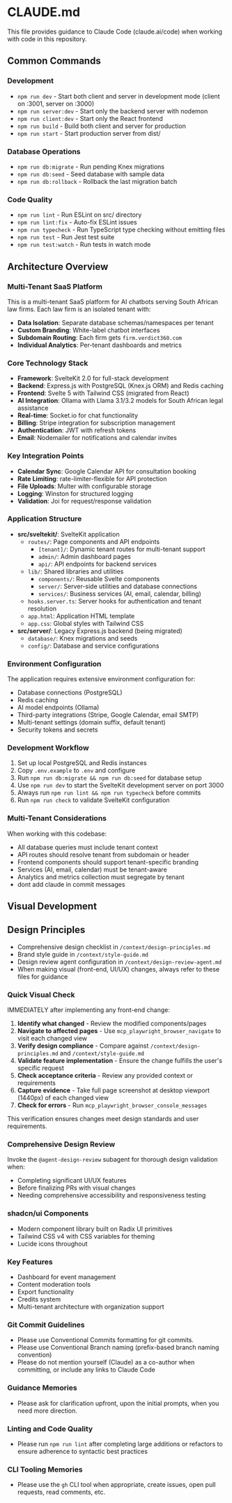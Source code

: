 # CLAUDE.md

This file provides guidance to Claude Code (claude.ai/code) when working with code in this repository.

## Common Commands

### Development
- `npm run dev` - Start both client and server in development mode (client on :3001, server on :3000)
- `npm run server:dev` - Start only the backend server with nodemon
- `npm run client:dev` - Start only the React frontend
- `npm run build` - Build both client and server for production
- `npm run start` - Start production server from dist/

### Database Operations
- `npm run db:migrate` - Run pending Knex migrations
- `npm run db:seed` - Seed database with sample data
- `npm run db:rollback` - Rollback the last migration batch

### Code Quality
- `npm run lint` - Run ESLint on src/ directory
- `npm run lint:fix` - Auto-fix ESLint issues
- `npm run typecheck` - Run TypeScript type checking without emitting files
- `npm run test` - Run Jest test suite
- `npm run test:watch` - Run tests in watch mode

## Architecture Overview

### Multi-Tenant SaaS Platform
This is a multi-tenant SaaS platform for AI chatbots serving South African law firms. Each law firm is an isolated tenant with:

- **Data Isolation**: Separate database schemas/namespaces per tenant
- **Custom Branding**: White-label chatbot interfaces
- **Subdomain Routing**: Each firm gets `firm.verdict360.com`
- **Individual Analytics**: Per-tenant dashboards and metrics

### Core Technology Stack
- **Framework**: SvelteKit 2.0 for full-stack development
- **Backend**: Express.js with PostgreSQL (Knex.js ORM) and Redis caching
- **Frontend**: Svelte 5 with Tailwind CSS (migrated from React)
- **AI Integration**: Ollama with Llama 3.1/3.2 models for South African legal assistance
- **Real-time**: Socket.io for chat functionality
- **Billing**: Stripe integration for subscription management
- **Authentication**: JWT with refresh tokens
- **Email**: Nodemailer for notifications and calendar invites

### Key Integration Points
- **Calendar Sync**: Google Calendar API for consultation booking
- **Rate Limiting**: rate-limiter-flexible for API protection
- **File Uploads**: Multer with configurable storage
- **Logging**: Winston for structured logging
- **Validation**: Joi for request/response validation

### Application Structure
- **src/sveltekit/**: SvelteKit application
  - `routes/`: Page components and API endpoints
    - `[tenant]/`: Dynamic tenant routes for multi-tenant support
    - `admin/`: Admin dashboard pages
    - `api/`: API endpoints for backend services
  - `lib/`: Shared libraries and utilities
    - `components/`: Reusable Svelte components
    - `server/`: Server-side utilities and database connections
    - `services/`: Business services (AI, email, calendar, billing)
  - `hooks.server.ts`: Server hooks for authentication and tenant resolution
  - `app.html`: Application HTML template
  - `app.css`: Global styles with Tailwind CSS
- **src/server/**: Legacy Express.js backend (being migrated)
  - `database/`: Knex migrations and seeds
  - `config/`: Database and service configurations

### Environment Configuration
The application requires extensive environment configuration for:
- Database connections (PostgreSQL)
- Redis caching
- AI model endpoints (Ollama)
- Third-party integrations (Stripe, Google Calendar, email SMTP)
- Multi-tenant settings (domain suffix, default tenant)
- Security tokens and secrets

### Development Workflow
1. Set up local PostgreSQL and Redis instances
2. Copy `.env.example` to `.env` and configure
3. Run `npm run db:migrate && npm run db:seed` for database setup
4. Use `npm run dev` to start the SvelteKit development server on port 3000
5. Always run `npm run lint && npm run typecheck` before commits
6. Run `npm run check` to validate SvelteKit configuration

### Multi-Tenant Considerations
When working with this codebase:
- All database queries must include tenant context
- API routes should resolve tenant from subdomain or header
- Frontend components should support tenant-specific branding
- Services (AI, email, calendar) must be tenant-aware
- Analytics and metrics collection must segregate by tenant
- dont add claude in commit messages

## Visual Development

## Design Principles
- Comprehensive design checklist in `/context/design-principles.md`
- Brand style guide in `/context/style-guide.md`
- Design review agent configuration in `/context/design-review-agent.md`
- When making visual (front-end, UI/UX) changes, always refer to these files for guidance

### Quick Visual Check
IMMEDIATELY after implementing any front-end change:
1. **Identify what changed** - Review the modified components/pages
2. **Navigate to affected pages** - Use `mcp_playwright_browser_navigate` to visit each changed view
3. **Verify design compliance** - Compare against `/context/design-principles.md` and `/context/style-guide.md`
4. **Validate feature implementation** - Ensure the change fulfills the user's specific request
5. **Check acceptance criteria** - Review any provided context or requirements
6. **Capture evidence** - Take full page screenshot at desktop viewport (1440px) of each changed view
7. **Check for errors** - Run `mcp_playwright_browser_console_messages`

This verification ensures changes meet design standards and user requirements.

### Comprehensive Design Review
Invoke the `@agent-design-review` subagent for thorough design validation when:
- Completing significant UI/UX features
- Before finalizing PRs with visual changes
- Needing comprehensive accessibility and responsiveness testing

### shadcn/ui Components
- Modern component library built on Radix UI primitives
- Tailwind CSS v4 with CSS variables for theming
- Lucide icons throughout

### Key Features

- Dashboard for event management
- Content moderation tools
- Export functionality
- Credits system
- Multi-tenant architecture with organization support

### Git Commit Guidelines

- Please use Conventional Commits formatting for git commits.
- Please use Conventional Branch naming (prefix-based branch naming convention)
- Please do not mention yourself (Claude) as a co-author when committing, or include any links to Claude Code

### Guidance Memories

- Please ask for clarification upfront, upon the initial prompts, when you need more direction.

### Linting and Code Quality

- Please run `npm run lint` after completing large additions or refactors to ensure adherence to syntactic best practices

### CLI Tooling Memories

- Please use the `gh` CLI tool when appropriate, create issues, open pull requests, read comments, etc.
